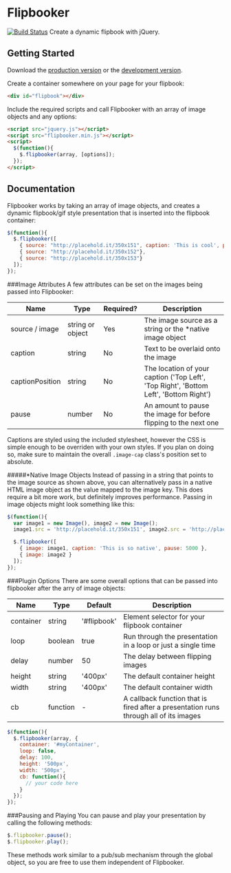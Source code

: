 # Flipbooker
[![Build Status](https://travis-ci.org/corporadobob/flipbooker.png?branch=master)](https://travis-ci.org/corporadobob/flipbooker)
Create a dynamic flipbook with jQuery.

## Getting Started
Download the [production version][min] or the [development version][max].

[min]: https://raw.github.com/corporadobob/flipbooker/master/dist/flipbooker.min.js
[max]: https://raw.github.com/corporadobob/flipbooker/master/dist/flipbooker.js

Create a container somewhere on your page for your flipbook:

```html
<div id="flipbook"></div>
```

Include the required scripts and call Flipbooker with an array of image objects and any options:

```html
<script src="jquery.js"></script>
<script src="flipbooker.min.js"></script>
<script>
  $(function(){
    $.flipbooker(array, [options]);
  });
</script>
```

## Documentation
Flipbooker works by taking an array of image objects, and creates a dynamic flipbook/gif style presentation that is inserted into the flipbook  container:

```js
$(function(){
  $.flipbooker([
    { source: "http://placehold.it/350x151", caption: 'This is cool', pause: 5000 },
    { source: "http://placehold.it/350x152"},
    { source: "http://placehold.it/350x153"}
  ]);
});
```

###Image Attributes
A few attributes can be set on the images being passed into Flipbooker:

Name             | Type             | Required? | Description
-----------------|---------------   |-----------|-------------
source / image  | string or object | Yes       | The image source as a string or the *native image object
caption          | string           | No        | Text to be overlaid onto the image
captionPosition  | string           | No        | The location of your caption ('Top Left', 'Top Right', 'Bottom Left', 'Bottom Right')
pause            | number           | No        | An amount to pause the image for before flipping to the next one

Captions are styled using the included stylesheet, however the CSS is simple enough to be overriden with your own styles. If you plan on doing so, make sure to maintain the overall `.image-cap` class's position set to absolute.

#####*Native Image Objects
Instead of passing in a string that points to the image source as shown above, you can alternatively pass in a native HTML image object as the value mapped to the image key. This does require a bit more work, but definitely improves performance. Passing in image objects might look something like this:

```js
$(function(){
  var image1 = new Image(), image2 = new Image();
  image1.src = 'http://placehold.it/350x151', image2.src = 'http://placehold.it/350x152';

  $.flipbooker([
    { image: image1, caption: 'This is so native', pause: 5000 },
    { image: image2 }
  ]);
});
```

###Plugin Options
There are some overall options that can be passed into flipbooker after the arry of image objects:

Name          | Type          | Default      | Description
------------- |---------------| -------------|-------------
container     | string        | '#flipbook'  | Element selector for your flipbook container
loop          | boolean       | true         | Run through the presentation in a loop or just a single time
delay         | number        | 50           | The delay between flipping images
height        | string        | '400px'      | The default container height
width         | string        | '400px'      | The default container width
cb            | function      | -            | A callback function that is fired after a presentation runs through all of its images

```js
$(function(){
  $.flipbooker(array, {
    container: '#myContainer',
    loop: false,
    delay: 100,
    height: '500px',
    width: '500px',
    cb: function(){
      // your code here
    }
  });
});
```

###Pausing and Playing
You can pause and play your presentation by calling the following methods:

```js
$.flipbooker.pause();
$.flipbooker.play();
```
These methods work similar to a pub/sub mechanism through the global object, so you are free to use them independent of Flipbooker.

